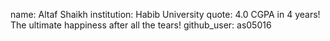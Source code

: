 name: Altaf Shaikh
institution: Habib University
quote: 4.0 CGPA in 4 years! The ultimate happiness after all the tears!
github_user: as05016